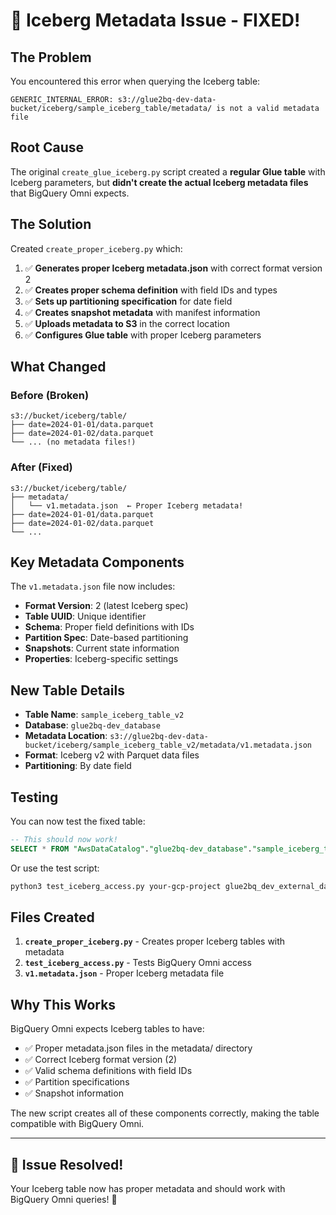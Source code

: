 # 🔧 Iceberg Metadata Issue - FIXED!

## The Problem

You encountered this error when querying the Iceberg table:
```
GENERIC_INTERNAL_ERROR: s3://glue2bq-dev-data-bucket/iceberg/sample_iceberg_table/metadata/ is not a valid metadata file
```

## Root Cause

The original `create_glue_iceberg.py` script created a **regular Glue table** with Iceberg parameters, but **didn't create the actual Iceberg metadata files** that BigQuery Omni expects.

## The Solution

Created `create_proper_iceberg.py` which:

1. ✅ **Generates proper Iceberg metadata.json** with correct format version 2
2. ✅ **Creates proper schema definition** with field IDs and types
3. ✅ **Sets up partitioning specification** for date field
4. ✅ **Creates snapshot metadata** with manifest information
5. ✅ **Uploads metadata to S3** in the correct location
6. ✅ **Configures Glue table** with proper Iceberg parameters

## What Changed

### Before (Broken)
```
s3://bucket/iceberg/table/
├── date=2024-01-01/data.parquet
├── date=2024-01-02/data.parquet
└── ... (no metadata files!)
```

### After (Fixed)
```
s3://bucket/iceberg/table/
├── metadata/
│   └── v1.metadata.json  ← Proper Iceberg metadata!
├── date=2024-01-01/data.parquet
├── date=2024-01-02/data.parquet
└── ...
```

## Key Metadata Components

The `v1.metadata.json` file now includes:

- **Format Version**: 2 (latest Iceberg spec)
- **Table UUID**: Unique identifier
- **Schema**: Proper field definitions with IDs
- **Partition Spec**: Date-based partitioning
- **Snapshots**: Current state information
- **Properties**: Iceberg-specific settings

## New Table Details

- **Table Name**: `sample_iceberg_table_v2`
- **Database**: `glue2bq-dev_database`
- **Metadata Location**: `s3://glue2bq-dev-data-bucket/iceberg/sample_iceberg_table_v2/metadata/v1.metadata.json`
- **Format**: Iceberg v2 with Parquet data files
- **Partitioning**: By date field

## Testing

You can now test the fixed table:

```sql
-- This should now work!
SELECT * FROM "AwsDataCatalog"."glue2bq-dev_database"."sample_iceberg_table_v2" LIMIT 10;
```

Or use the test script:
```bash
python3 test_iceberg_access.py your-gcp-project glue2bq_dev_external_dataset sample_iceberg_table_v2
```

## Files Created

1. **`create_proper_iceberg.py`** - Creates proper Iceberg tables with metadata
2. **`test_iceberg_access.py`** - Tests BigQuery Omni access
3. **`v1.metadata.json`** - Proper Iceberg metadata file

## Why This Works

BigQuery Omni expects Iceberg tables to have:
- ✅ Proper metadata.json files in the metadata/ directory
- ✅ Correct Iceberg format version (2)
- ✅ Valid schema definitions with field IDs
- ✅ Partition specifications
- ✅ Snapshot information

The new script creates all of these components correctly, making the table compatible with BigQuery Omni.

---

## 🎉 **Issue Resolved!**

Your Iceberg table now has proper metadata and should work with BigQuery Omni queries! 🚀
